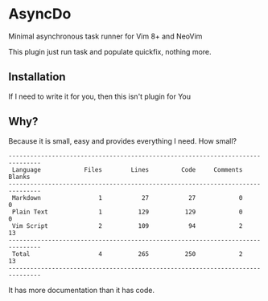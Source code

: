 # AsyncDo

Minimal asynchronous task runner for Vim 8+ and NeoVim

This plugin just run task and populate quickfix, nothing more.

## Installation

If I need to write it for you, then this isn't plugin for You

## Why?

Because it is small, easy and provides everything I need. How small?

```
-------------------------------------------------------------------------------
 Language            Files        Lines         Code     Comments       Blanks
-------------------------------------------------------------------------------
 Markdown                1           27           27            0            0
 Plain Text              1          129          129            0            0
 Vim Script              2          109           94            2           13
-------------------------------------------------------------------------------
 Total                   4          265          250            2           13
-------------------------------------------------------------------------------
```

It has more documentation than it has code.
